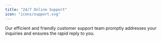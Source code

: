 ```yaml
---
title: "24/7 Online Support"
icon: "icons/support.svg"
---
```

Our efficient and friendly customer support team promptly addresses your inquiries and ensures the rapid reply to you.